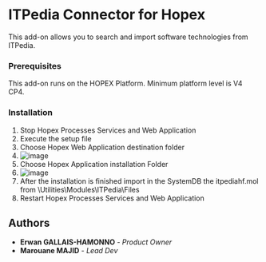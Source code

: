 # ITPedia Connector for Hopex
This add-on allows you to search and import software technologies from ITPedia.

### Prerequisites
This add-on runs on the HOPEX Platform. Minimum platform level is V4 CP4.

### Installation
1. Stop Hopex Processes Services and Web Application
2. Execute the setup file
3. Choose Hopex Web Application destination folder 
4. ![image](https://user-images.githubusercontent.com/61796830/143587470-b558f5ae-e59e-4a44-9af2-54ce66e675b3.png)
5. Choose Hopex Application installation Folder  
6. ![image](https://user-images.githubusercontent.com/61796830/143587502-63773ad9-24c0-4c9f-a86d-c6470b55036d.png)
7. After the installation is finished import in the SystemDB the itpediahf.mol from <Hopex Application installation>\Utilities\Modules\ITPedia\Files
8. Restart Hopex Processes Services and Web Application 

## Authors
* **Erwan GALLAIS-HAMONNO** - *Product Owner*
* **Marouane MAJID** - *Lead Dev* 
